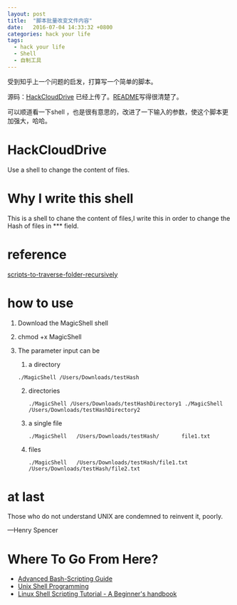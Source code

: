 ```yaml
---
layout: post
title:  "脚本批量改变文件内容"
date:   2016-07-04 14:33:32 +0800
categories: hack your life
tags:
  - hack your life
  - Shell
  - 自制工具
---
```

受到知乎上一个问题的启发，打算写一个简单的脚本。

源码：[HackCloudDrive](https://github.com/toolazytoname/HackCloudDrive) 已经上传了。[README](https://github.com/toolazytoname/HackCloudDrive/blob/master/README.md)写得很清楚了。

可以顺道看一下shell ，也是很有意思的，改进了一下输入的参数，使这个脚本更加强大，哈哈。



# HackCloudDrive
Use a shell to change the content of files.

# Why I write this shell
This is a shell to chane the content of files,I write this in order to change the Hash of files in *** field.

# reference
[scripts-to-traverse-folder-recursively]( http://yejinxin.github.io/scripts-to-traverse-folder-recursively/)

# how to use
1. Download the MagicShell shell 
2. chmod +x MagicShell
3. The parameter input can be 
	1. 	a directory
	
	 ~~~ 
	 ./MagicShell /Users/Downloads/testHash
	 ~~~
	
	2. directories 
	
		~~~
		./MagicShell /Users/Downloads/testHashDirectory1 ./MagicShell /Users/Downloads/testHashDirectory2
		~~~
	3. a single file 
	
		~~~ 
		./MagicShell   /Users/Downloads/testHash/		file1.txt
		~~~
	4. files 
	
		~~~
		./MagicShell   /Users/Downloads/testHash/file1.txt /Users/Downloads/testHash/file2.txt
		~~~


# at last
Those who do not understand UNIX are condemned to reinvent it, poorly.

—Henry Spencer



Where To Go From Here?
===


- [Advanced Bash-Scripting Guide](http://tldp.org/LDP/abs/html/)
- [Unix Shell Programming](http://www.tutorialspoint.com/unix/unix-shell.htm)
- [Linux Shell Scripting Tutorial - A Beginner's handbook](http://www.tutorialspoint.com/unix/unix-shell.htm)
